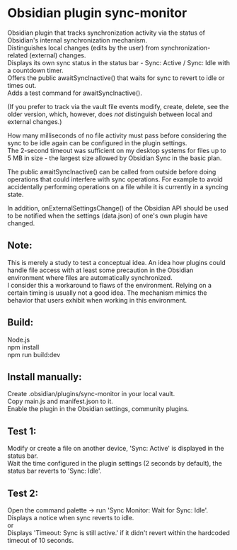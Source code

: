 # Obsidian plugin sync-monitor

Obsidian plugin that tracks synchronization activity via the status of Obsidian's internal synchronization mechanism.<br>
Distinguishes local changes (edits by the user) from synchronization-related (external) changes.<br>
Displays its own sync status in the status bar - Sync: Active / Sync: Idle with a countdown timer.<br>
Offers the public awaitSyncInactive() that waits for sync to revert to idle or times out.<br>
Adds a test command for awaitSyncInactive().

(If you prefer to track via the vault file events modify, create, delete, see the older version, which, however, does _not_ distinguish between local and external changes.)

How many milliseconds of no file activity must pass before considering the sync to be idle again can be configured in the plugin settings.<br>
The 2-second timeout was sufficient on my desktop systems for files up to 5 MB in size - the largest size allowed by Obsidian Sync in the basic plan.

The public awaitSyncInactive() can be called from outside before doing operations that could interfere with sync operations. For example to avoid accidentally performing operations on a file while it is currently in a syncing state.

In addition, onExternalSettingsChange() of the Obsidian API should be used to be notified when the settings (data.json) of one's own plugin have changed.

## Note:
This is merely a study to test a conceptual idea. An idea how plugins could handle file access with at least some precaution in the Obsidian environment where files are automatically synchronized.<br>
I consider this a workaround to flaws of the environment. Relying on a certain timing is usually not a good idea. The mechanism mimics the behavior that users exhibit when working in this environment.

## Build:
Node.js<br>
npm install<br>
npm run build:dev

## Install manually:
Create .obsidian/plugins/sync-monitor in your local vault.<br>
Copy main.js and manifest.json to it.<br>
Enable the plugin in the Obsidian settings, community plugins.

## Test 1:
Modify or create a file on another device, 'Sync: Active' is displayed in the status bar.<br>
Wait the time configured in the plugin settings (2 seconds by default), the status bar reverts to 'Sync: Idle'.

## Test 2:
Open the command palette -> run 'Sync Monitor: Wait for Sync: Idle'.<br>
Displays a notice when sync reverts to idle.<br>
or<br>
Displays 'Timeout: Sync is still active.' if it didn't revert within the hardcoded timeout of 10 seconds.
